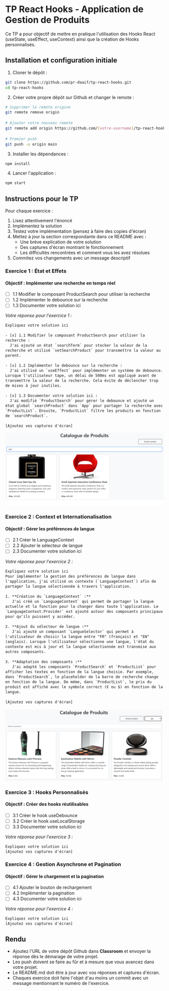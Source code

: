# TP React Hooks - Application de Gestion de Produits

Ce TP a pour objectif de mettre en pratique l'utilisation des Hooks React (useState, useEffect, useContext) ainsi que la création de Hooks personnalisés.

## Installation et configuration initiale

1. Cloner le dépôt :

```bash
git clone https://github.com/pr-daaif/tp-react-hooks.git
cd tp-react-hooks
```

2. Créer votre propre dépôt sur Github et changer le remote :

```bash
# Supprimer le remote origine
git remote remove origin

# Ajouter votre nouveau remote
git remote add origin https://github.com/[votre-username]/tp-react-hooks.git

# Premier push
git push -u origin main
```

3. Installer les dépendances :

```bash
npm install
```

4. Lancer l'application :

```bash
npm start
```

## Instructions pour le TP

Pour chaque exercice :

1. Lisez attentivement l'énoncé
2. Implémentez la solution
3. Testez votre implémentation (pensez à faire des copies d'écran)
4. Mettez à jour la section correspondante dans ce README avec :
   - Une brève explication de votre solution
   - Des captures d'écran montrant le fonctionnement
   - Les difficultés rencontrées et comment vous les avez résolues
5. Commitez vos changements avec un message descriptif

### Exercice 1 : État et Effets

#### Objectif : Implémenter une recherche en temps réel

- [ ] 1.1 Modifier le composant ProductSearch pour utiliser la recherche
- [ ] 1.2 Implémenter le debounce sur la recherche
- [ ] 1.3 Documenter votre solution ici

_Votre réponse pour l'exercice 1 :_

```
Expliquez votre solution ici

- [x] 1.1 Modifier le composant ProductSearch pour utiliser la recherche :
  J'ai ajouté un état `searchTerm` pour stocker la valeur de la recherche et utilisé `setSearchProduct` pour transmettre la valeur au parent.

- [x] 1.2 Implémenter le debounce sur la recherche :
  J'ai utilisé un `useEffect` pour implémenter un système de debounce. Lorsque l'utilisateur tape, un délai de 500ms est appliqué avant de transmettre la valeur de la recherche. Cela évite de déclencher trop de mises à jour inutiles.

- [x] 1.3 Documenter votre solution ici :
  J'ai modifié `ProductSearch` pour gérer le debounce et ajouté un état global `searchProduct` dans `App` pour partager la recherche avec `ProductList`. Ensuite, `ProductList` filtre les produits en fonction de `searchProduct`.

[Ajoutez vos captures d'écran]
```

![alt text](captures/productSearch.png)

### Exercice 2 : Context et Internationalisation

#### Objectif : Gérer les préférences de langue

- [ ] 2.1 Créer le LanguageContext
- [ ] 2.2 Ajouter le sélecteur de langue
- [ ] 2.3 Documenter votre solution ici

_Votre réponse pour l'exercice 2 :_

```
Expliquez votre solution ici
Pour implémenter la gestion des préférences de langue dans l'application, j'ai utilisé un contexte (`LanguageContext`) afin de partager la langue sélectionnée à travers l'application.

1. **Création du `LanguageContext` :**
   J'ai créé un `LanguageContext` qui permet de partager la langue actuelle et la fonction pour la changer dans toute l'application. Le `LanguageContext.Provider` est ajouté autour des composants principaux pour qu'ils puissent y accéder.

2. **Ajout du sélecteur de langue :**
   J'ai ajouté un composant `LangueSelector` qui permet à l'utilisateur de choisir la langue entre "FR" (français) et "EN" (anglais). Lorsque l'utilisateur sélectionne une langue, l'état du contexte est mis à jour et la langue sélectionnée est transmise aux autres composants.

3. **Adaptation des composants :**
   J'ai adapté les composants `ProductSearch` et `ProductList` pour afficher les textes en fonction de la langue choisie. Par exemple, dans `ProductSearch`, le placeholder de la barre de recherche change en fonction de la langue. De même, dans `ProductList`, le prix du produit est affiché avec le symbole correct (€ ou $) en fonction de la langue.

[Ajoutez vos captures d'écran]
```

![alt text](captures/catalogueEN.png)

### Exercice 3 : Hooks Personnalisés

#### Objectif : Créer des hooks réutilisables

- [ ] 3.1 Créer le hook useDebounce
- [ ] 3.2 Créer le hook useLocalStorage
- [ ] 3.3 Documenter votre solution ici

_Votre réponse pour l'exercice 3 :_

```
Expliquez votre solution ici
[Ajoutez vos captures d'écran]
```

### Exercice 4 : Gestion Asynchrone et Pagination

#### Objectif : Gérer le chargement et la pagination

- [ ] 4.1 Ajouter le bouton de rechargement
- [ ] 4.2 Implémenter la pagination
- [ ] 4.3 Documenter votre solution ici

_Votre réponse pour l'exercice 4 :_

```
Expliquez votre solution ici
[Ajoutez vos captures d'écran]
```

## Rendu

- Ajoutez l'URL de votre dépôt Github dans **Classroom** et envoyer la réponse dès le démarage de votre projet.
- Les push doivent se faire au fûr et à mesure que vous avancez dans votre projet.
- Le README.md doit être à jour avec vos réponses et captures d'écran.
- Chaques exercice doit faire l'objet d'au moins un commit avec un message mentionnant le numéro de l'exercice.
